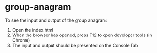 # group-anagram

To see the input and output of the group anagram:
1. Open the index.html
2. When the browser has opened, press F12 to open developer tools (in Chrome)
3. The input and output should be presented on the Console Tab
